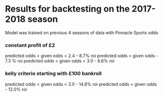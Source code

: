 # Results for backtesting on the 2017-2018 season

Model was trained on previous 4 seasons of data with Pinnacle Sports odds

### constant profit of £2

predicted odds < given odds < 2.4 - 8.7% roi
predicted odds < given odds - 7.3 % roi
predicted odds < given odds < 3.0 - 6.6% roi

### kelly criterio starting with £100 bankroll

predicted odds < given odds < 3.0 - 14.8% roi
predicted odds < given odds - 12.0% roi


